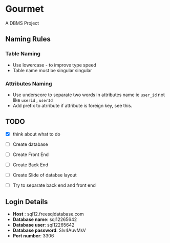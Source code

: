 # Gourmet
A DBMS Project

## Naming Rules

### Table Naming
- Use lowercase - to improve type speed
- Table name must be singular singular

### Attributes Naming
- Use underscore to separate two words in attributes name ie `user_id` not like  `userid` , `userId`
- Add prefix to atrribute if attribute is foreign key, see this.


## TODO
- [x] think about what to do
- [ ] Create database
- [ ] Create Front End
- [ ] Create Back End
- [ ] Create Slide of databse layout
- [ ] Try to separate back end and front end


## Login Details
- **Host** : sql12.freesqldatabase.com
- **Database name**: sql12265642
- **Database user**: sql12265642
- **Database password**: Slv4AuvMsV
- **Port number**: 3306
